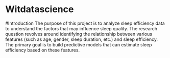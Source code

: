 # Witdatascience
#Introduction
The purpose of this project is to analyze sleep efficiency data to understand the factors that may influence sleep quality. The research question revolves around identifying the relationship between various features (such as age, gender, sleep duration, etc.) and sleep efficiency. The primary goal is to build predictive models that can estimate sleep efficiency based on these features.
